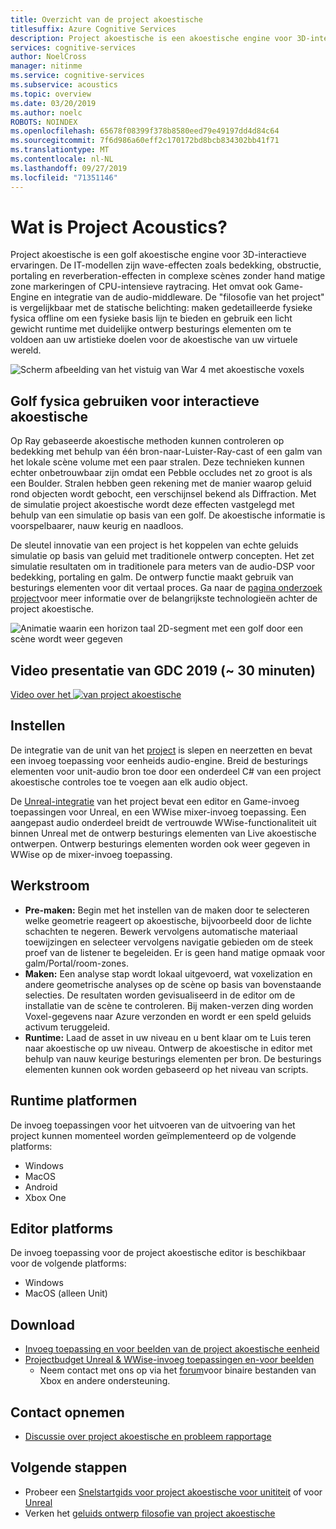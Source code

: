 ```yaml
---
title: Overzicht van de project akoestische
titlesuffix: Azure Cognitive Services
description: Project akoestische is een akoestische engine voor 3D-interactieve ervaringen, waarbij geïntegreerde Golf fysica simulatie kan worden geïntegreerd met interactieve ontwerp besturings elementen.
services: cognitive-services
author: NoelCross
manager: nitinme
ms.service: cognitive-services
ms.subservice: acoustics
ms.topic: overview
ms.date: 03/20/2019
ms.author: noelc
ROBOTS: NOINDEX
ms.openlocfilehash: 65678f08399f378b8580eed79e49197dd4d84c64
ms.sourcegitcommit: 7f6d986a60eff2c170172bd8bcb834302bb41f71
ms.translationtype: MT
ms.contentlocale: nl-NL
ms.lasthandoff: 09/27/2019
ms.locfileid: "71351146"
---
```

# <a name="what-is-project-acoustics"></a>Wat is Project Acoustics?
Project akoestische is een golf akoestische engine voor 3D-interactieve ervaringen. De IT-modellen zijn wave-effecten zoals bedekking, obstructie, portaling en reverberation-effecten in complexe scènes zonder hand matige zone markeringen of CPU-intensieve raytracing. Het omvat ook Game-Engine en integratie van de audio-middleware. De "filosofie van het project" is vergelijkbaar met de statische belichting: maken gedetailleerde fysieke fysica offline om een fysieke basis lijn te bieden en gebruik een licht gewicht runtime met duidelijke ontwerp besturings elementen om te voldoen aan uw artistieke doelen voor de akoestische van uw virtuele wereld.

![Scherm afbeelding van het vistuig van War 4 met akoestische voxels](media/gears-with-voxels.jpg)

## <a name="using-wave-physics-for-interactive-acoustics"></a>Golf fysica gebruiken voor interactieve akoestische
Op Ray gebaseerde akoestische methoden kunnen controleren op bedekking met behulp van één bron-naar-Luister-Ray-cast of een galm van het lokale scène volume met een paar stralen. Deze technieken kunnen echter onbetrouwbaar zijn omdat een Pebble occludes net zo groot is als een Boulder. Stralen hebben geen rekening met de manier waarop geluid rond objecten wordt gebocht, een verschijnsel bekend als Diffraction. Met de simulatie project akoestische wordt deze effecten vastgelegd met behulp van een simulatie op basis van een golf. De akoestische informatie is voorspelbaarer, nauw keurig en naadloos.

De sleutel innovatie van een project is het koppelen van echte geluids simulatie op basis van geluid met traditionele ontwerp concepten. Het zet simulatie resultaten om in traditionele para meters van de audio-DSP voor bedekking, portaling en galm. De ontwerp functie maakt gebruik van besturings elementen voor dit vertaal proces. Ga naar de [pagina onderzoek project](https://www.microsoft.com/en-us/research/project/project-triton/)voor meer informatie over de belangrijkste technologieën achter de project akoestische.

![Animatie waarin een horizon taal 2D-segment met een golf door een scène wordt weer gegeven](media/wave-simulation.gif)

## <a name="video-presentation-from-gdc-2019-30-min"></a>Video presentatie van GDC 2019 (~ 30 minuten)
[Video over het ![van project akoestische](https://img.youtube.com/vi/uY4G-GUAQIE/0.jpg)](https://www.youtube.com/watch?v=uY4G-GUAQIE "Klik om de video af te spelen")

## <a name="setup"></a>Instellen
De integratie van de unit van het [project](unity-integration.md) is slepen en neerzetten en bevat een invoeg toepassing voor eenheids audio-engine. Breid de besturings elementen voor unit-audio bron toe door een onderdeel C# van een project akoestische controles toe te voegen aan elk audio object.

De [Unreal-integratie](unreal-integration.md) van het project bevat een editor en Game-invoeg toepassingen voor Unreal, en een WWise mixer-invoeg toepassing. Een aangepast audio onderdeel breidt de vertrouwde WWise-functionaliteit uit binnen Unreal met de ontwerp besturings elementen van Live akoestische ontwerpen. Ontwerp besturings elementen worden ook weer gegeven in WWise op de mixer-invoeg toepassing.

## <a name="workflow"></a>Werkstroom
* **Pre-maken:** Begin met het instellen van de maken door te selecteren welke geometrie reageert op akoestische, bijvoorbeeld door de lichte schachten te negeren. Bewerk vervolgens automatische materiaal toewijzingen en selecteer vervolgens navigatie gebieden om de steek proef van de listener te begeleiden. Er is geen hand matige opmaak voor galm/Portal/room-zones.
* **Maken:** Een analyse stap wordt lokaal uitgevoerd, wat voxelization en andere geometrische analyses op de scène op basis van bovenstaande selecties. De resultaten worden gevisualiseerd in de editor om de installatie van de scène te controleren. Bij maken-verzen ding worden Voxel-gegevens naar Azure verzonden en wordt er een speld geluids activum teruggeleid.
* **Runtime:** Laad de asset in uw niveau en u bent klaar om te Luis teren naar akoestische op uw niveau. Ontwerp de akoestische in editor met behulp van nauw keurige besturings elementen per bron. De besturings elementen kunnen ook worden gebaseerd op het niveau van scripts.

## <a name="runtime-platforms"></a>Runtime platformen
De invoeg toepassingen voor het uitvoeren van de uitvoering van het project kunnen momenteel worden geïmplementeerd op de volgende platforms:
* Windows
* MacOS
* Android
* Xbox One

## <a name="editor-platforms"></a>Editor platforms
De invoeg toepassing voor de project akoestische editor is beschikbaar voor de volgende platforms:
* Windows
* MacOS (alleen Unit)

## <a name="download"></a>Download
* [Invoeg toepassing en voor beelden van de project akoestische eenheid](https://www.microsoft.com/en-us/download/details.aspx?id=57346)
* [Projectbudget Unreal & WWise-invoeg toepassingen en-voor beelden](https://www.microsoft.com/download/details.aspx?id=58090)
  * Neem contact met ons op via het [forum](https://github.com/microsoft/ProjectAcoustics/issues)voor binaire bestanden van Xbox en andere ondersteuning.

## <a name="contact-us"></a>Contact opnemen
* [Discussie over project akoestische en probleem rapportage](https://github.com/microsoft/ProjectAcoustics/issues)

## <a name="next-steps"></a>Volgende stappen
* Probeer een [Snelstartgids voor project akoestische voor unititeit](unity-quickstart.md) of voor [Unreal](unreal-quickstart.md)
* Verken het [geluids ontwerp filosofie van project akoestische](design-process.md)


